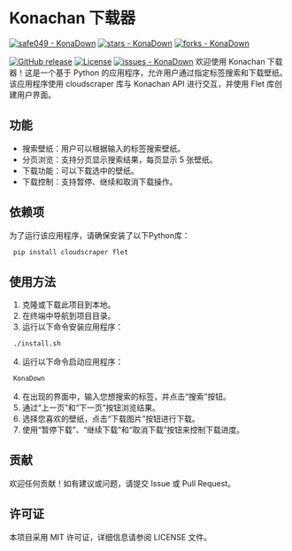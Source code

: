 # Konachan 下载器
[![safe049 - KonaDown](https://img.shields.io/static/v1?label=safe049&message=KonaDown&color=blue&logo=github)](https://github.com/safe049/KonaDown "Go to GitHub repo")
[![stars - KonaDown](https://img.shields.io/github/stars/safe049/KonaDown?style=social)](https://github.com/safe049/KonaDown)
[![forks - KonaDown](https://img.shields.io/github/forks/safe049/KonaDown?style=social)](https://github.com/safe049/KonaDown)

[![GitHub release](https://img.shields.io/github/release/safe049/KonaDown?include_prereleases=&sort=semver&color=blue)](https://github.com/safe049/KonaDown/releases/)
[![License](https://img.shields.io/badge/License-MIT-blue)](#license)
[![issues - KonaDown](https://img.shields.io/github/issues/safe049/KonaDown)](https://github.com/safe049/KonaDown/issues)
欢迎使用 Konachan 下载器！这是一个基于 Python 的应用程序，允许用户通过指定标签搜索和下载壁纸。该应用程序使用 cloudscraper 库与 Konachan API 进行交互，并使用 Flet 库创建用户界面。

## 功能

- 搜索壁纸：用户可以根据输入的标签搜索壁纸。
- 分页浏览：支持分页显示搜索结果，每页显示 5 张壁纸。
- 下载功能：可以下载选中的壁纸。
- 下载控制：支持暂停、继续和取消下载操作。

## 依赖项

为了运行该应用程序，请确保安装了以下Python库：
```bash
 pip install cloudscraper flet
```
## 使用方法

1. 克隆或下载此项目到本地。
2. 在终端中导航到项目目录。
3. 运行以下命令安装应用程序：
```bash
 ./install.sh
```
4. 运行以下命令启动应用程序：
```bash
 KonaDown
 ```
4. 在出现的界面中，输入您想搜索的标签，并点击“搜索”按钮。
5. 通过“上一页”和“下一页”按钮浏览结果。
6. 选择您喜欢的壁纸，点击“下载图片”按钮进行下载。
7. 使用“暂停下载”、“继续下载”和“取消下载”按钮来控制下载进度。

## 贡献

欢迎任何贡献！如有建议或问题，请提交 Issue 或 Pull Request。

## 许可证

本项目采用 MIT 许可证，详细信息请参阅 LICENSE 文件。
